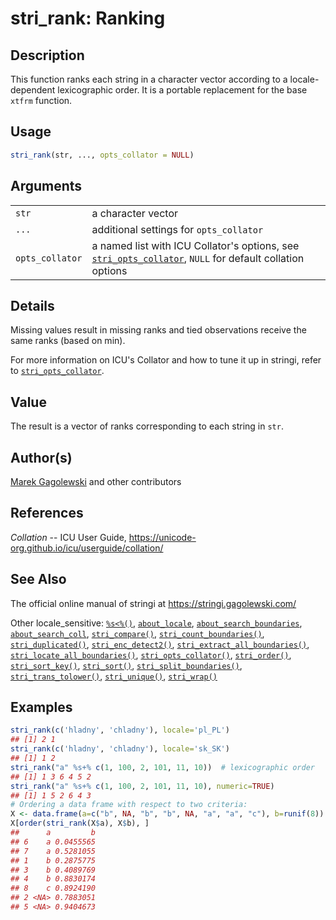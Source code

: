 # stri\_rank: Ranking

## Description

This function ranks each string in a character vector according to a locale-dependent lexicographic order. It is a portable replacement for the base `xtfrm` function.

## Usage

```r
stri_rank(str, ..., opts_collator = NULL)
```

## Arguments

|                 |                                                                                                                                                             |
|-----------------|-------------------------------------------------------------------------------------------------------------------------------------------------------------|
| `str`           | a character vector                                                                                                                                          |
| `...`           | additional settings for `opts_collator`                                                                                                                     |
| `opts_collator` | a named list with <span class="pkg">ICU</span> Collator\'s options, see [`stri_opts_collator`](stri_opts_collator.md), `NULL` for default collation options |

## Details

Missing values result in missing ranks and tied observations receive the same ranks (based on min).

For more information on <span class="pkg">ICU</span>\'s Collator and how to tune it up in <span class="pkg">stringi</span>, refer to [`stri_opts_collator`](stri_opts_collator.md).

## Value

The result is a vector of ranks corresponding to each string in `str`.

## Author(s)

[Marek Gagolewski](https://www.gagolewski.com/) and other contributors

## References

*Collation* -- ICU User Guide, <https://unicode-org.github.io/icu/userguide/collation/>

## See Also

The official online manual of <span class="pkg">stringi</span> at <https://stringi.gagolewski.com/>

Other locale\_sensitive: [`%s<%()`](operator_compare.md), [`about_locale`](about_locale.md), [`about_search_boundaries`](about_search_boundaries.md), [`about_search_coll`](about_search_coll.md), [`stri_compare()`](stri_compare.md), [`stri_count_boundaries()`](stri_count_boundaries.md), [`stri_duplicated()`](stri_duplicated.md), [`stri_enc_detect2()`](stri_enc_detect2.md), [`stri_extract_all_boundaries()`](stri_extract_boundaries.md), [`stri_locate_all_boundaries()`](stri_locate_boundaries.md), [`stri_opts_collator()`](stri_opts_collator.md), [`stri_order()`](stri_order.md), [`stri_sort_key()`](stri_sort_key.md), [`stri_sort()`](stri_sort.md), [`stri_split_boundaries()`](stri_split_boundaries.md), [`stri_trans_tolower()`](stri_trans_casemap.md), [`stri_unique()`](stri_unique.md), [`stri_wrap()`](stri_wrap.md)

## Examples




```r
stri_rank(c('hladny', 'chladny'), locale='pl_PL')
## [1] 2 1
stri_rank(c('hladny', 'chladny'), locale='sk_SK')
## [1] 1 2
stri_rank("a" %s+% c(1, 100, 2, 101, 11, 10))  # lexicographic order
## [1] 1 3 6 4 5 2
stri_rank("a" %s+% c(1, 100, 2, 101, 11, 10), numeric=TRUE)
## [1] 1 5 2 6 4 3
# Ordering a data frame with respect to two criteria:
X <- data.frame(a=c("b", NA, "b", "b", NA, "a", "a", "c"), b=runif(8))
X[order(stri_rank(X$a), X$b), ]
##      a         b
## 6    a 0.0455565
## 7    a 0.5281055
## 1    b 0.2875775
## 3    b 0.4089769
## 4    b 0.8830174
## 8    c 0.8924190
## 2 <NA> 0.7883051
## 5 <NA> 0.9404673
```
